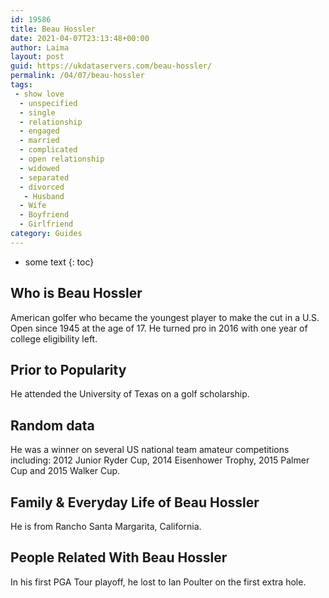 ```yaml
---
id: 19586
title: Beau Hossler
date: 2021-04-07T23:13:48+00:00
author: Laima
layout: post
guid: https://ukdataservers.com/beau-hossler/
permalink: /04/07/beau-hossler
tags:
 - show love
  - unspecified
  - single
  - relationship
  - engaged
  - married
  - complicated
  - open relationship
  - widowed
  - separated
  - divorced
   - Husband
  - Wife
  - Boyfriend
  - Girlfriend
category: Guides
---
```


* some text
{: toc}


## Who is Beau Hossler
                  
                  
                  
American golfer who became the youngest player to make the cut in a U.S. Open since 1945 at the age of 17. He turned pro in 2016 with one year of college eligibility left.
                  
              
            
              
            
                
                
                
## Prior to Popularity
                  
                  
                  
He attended the University of Texas on a golf scholarship.
                  
              
            
              
            
                
                
                
## Random data
                  
                  
                  
He was a winner on several US national team amateur competitions including: 2012 Junior Ryder Cup, 2014 Eisenhower Trophy, 2015 Palmer Cup and 2015 Walker Cup.
                  
              
            
              
            
                
                
                
## Family & Everyday Life of Beau Hossler
                  
                  
                  
He is from Rancho Santa Margarita, California.
                  
              
            
              
            
                
                
                
## People Related With Beau Hossler
                  
                  
                  
In his first PGA Tour playoff, he lost to Ian Poulter on the first extra hole.
                  
              
            
              
            
                
              
            
              
              
            
            
              
            
          
          
          